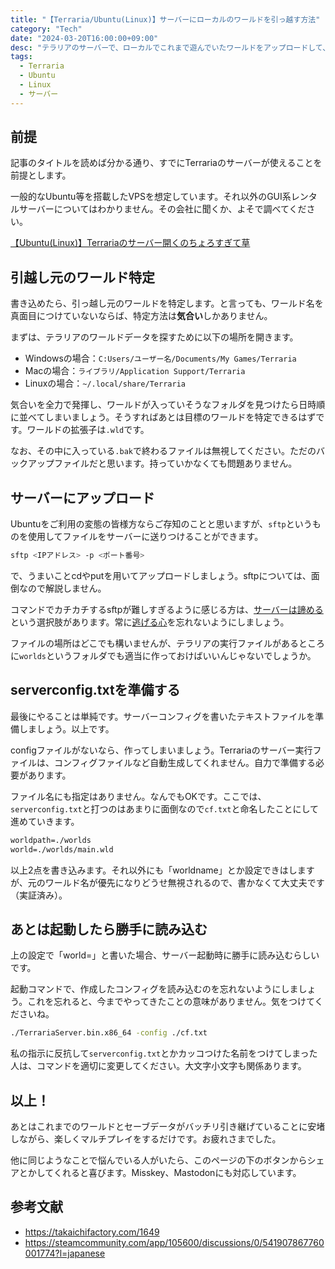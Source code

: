 ```yaml
---
title: "【Terraria/Ubuntu(Linux)】サーバーにローカルのワールドを引っ越す方法"
category: "Tech"
date: "2024-03-20T16:00:00+09:00"
desc: "テラリアのサーバーで、ローカルでこれまで遊んでいたワールドをアップロードして、使用する方法について説明します。"
tags:
  - Terraria
  - Ubuntu
  - Linux
  - サーバー
---
```


## 前提

記事のタイトルを読めば分かる通り、すでにTerrariaのサーバーが使えることを前提とします。

一般的なUbuntu等を搭載したVPSを想定しています。それ以外のGUI系レンタルサーバーについてはわかりません。その会社に聞くか、よそで調べてください。

[【Ubuntu(Linux)】Terrariaのサーバー開くのちょろすぎて草](../terraria_server/)

## 引越し元のワールド特定

書き込めたら、引っ越し元のワールドを特定します。と言っても、ワールド名を真面目につけていないならば、特定方法は**気合い**しかありません。

まずは、テラリアのワールドデータを探すために以下の場所を開きます。

- Windowsの場合：`C:Users/ユーザー名/Documents/My Games/Terraria`
- Macの場合：`ライブラリ/Application Support/Terraria`
- Linuxの場合：`~/.local/share/Terraria`

気合いを全力で発揮し、ワールドが入っていそうなフォルダを見つけたら日時順に並べてしまいましょう。そうすればあとは目標のワールドを特定できるはずです。ワールドの拡張子は`.wld`です。

なお、その中に入っている`.bak`で終わるファイルは無視してください。ただのバックアップファイルだと思います。持っていかなくても問題ありません。

## サーバーにアップロード

Ubuntuをご利用の変態の皆様方ならご存知のことと思いますが、`sftp`というものを使用してファイルをサーバーに送りつけることができます。

```sh
sftp <IPアドレス> -p <ポート番号>
```

で、うまいことcdやputを用いてアップロードしましょう。sftpについては、面倒なので解説しません。

コマンドでカチカチするsftpが難しすぎるように感じる方は、[サーバーは諦める](https://forest.watch.impress.co.jp/library/software/winscp/)という選択肢があります。常に[逃げる心](https://google.com/)を忘れないようにしましょう。

ファイルの場所はどこでも構いませんが、テラリアの実行ファイルがあるところに`worlds`というフォルダでも適当に作っておけばいいんじゃないでしょうか。

## serverconfig.txtを準備する

最後にやることは単純です。サーバーコンフィグを書いたテキストファイルを準備しましょう。以上です。

configファイルがないなら、作ってしまいましょう。Terrariaのサーバー実行ファイルは、コンフィグファイルなど自動生成してくれません。自力で準備する必要があります。

ファイル名にも指定はありません。なんでもOKです。ここでは、`serverconfig.txt`と打つのはあまりに面倒なので`cf.txt`と命名したことにして進めていきます。

```text:title=cf.txt
worldpath=./worlds
world=./worlds/main.wld
```

以上2点を書き込みます。それ以外にも「worldname」とか設定できはしますが、元のワールド名が優先になりどうせ無視されるので、書かなくて大丈夫です（実証済み）。

## あとは起動したら勝手に読み込む

上の設定で「world=」と書いた場合、サーバー起動時に勝手に読み込むらしいです。

起動コマンドで、作成したコンフィグを読み込むのを忘れないようにしましょう。これを忘れると、今までやってきたことの意味がありません。気をつけてくださいね。

```sh:title=run.sh
./TerrariaServer.bin.x86_64 -config ./cf.txt
```

私の指示に反抗して`serverconfig.txt`とかカッコつけた名前をつけてしまった人は、コマンドを適切に変更してください。大文字小文字も関係あります。

## 以上！

あとはこれまでのワールドとセーブデータがバッチリ引き継げていることに安堵しながら、楽しくマルチプレイをするだけです。お疲れさまでした。

他に同じようなことで悩んでいる人がいたら、このページの下のボタンからシェアとかしてくれると喜びます。Misskey、Mastodonにも対応しています。

## 参考文献

- https://takaichifactory.com/1649
- https://steamcommunity.com/app/105600/discussions/0/541907867760001774?l=japanese
